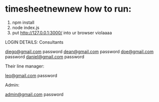 # timesheetnewnew how to run:
1. npm install
2. node index.js
3. put http://127.0.0.1:3000/ into ur browser
violaaaa

LOGIN DETAILS:
Consultants

diego@gmail.com       password
dean@gmail.com        password
doe@gmail.com         password
daniel@gmail.com      password


Their line manager:

leo@gmail.com         password


Admin:

admin@gmail.com        password